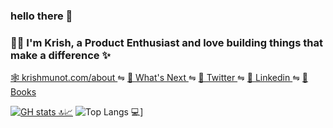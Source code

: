 ### hello there 👋

<!--
**KrishMunot/KrishMunot** is a ✨ _special_ ✨ repository because its `README.md` (this file) appears on your GitHub profile.

Here are some ideas to get you started:

- 🔭 I’m currently working on ...
- 🌱 I’m currently learning ...
- 👯 I’m looking to collaborate on ...
- 🤔 I’m looking for help with ...
- 💬 Ask me about ...
- 📫 How to reach me: ...
- 😄 Pronouns: ...
- ⚡ Fun fact: ...
-->

### ✌🏽 I'm Krish, a Product Enthusiast and love building things that make a difference  ✨

[   🕸 krishmunot.com/about    ](https://krishmunot.com/about )    ⇋    [     🚀 What's Next     ](https://krishmunot.com/career)    ⇋    [   💬 Twitter   ](https://twitter.com/krish_munot)  ⇋    [   💼 Linkedin   ](https://www.linkedin.com/in/krishmunot/)   ⇋    [   🧠 Books   ](https://www.goodreads.com/krishmunot) 
 
[![GH stats 🔝📈](https://github-readme-stats.vercel.app/api?username=krishmunot&count_private=true&show_icons=true&theme=tokyonight&line_height=33&hide_rank=false)](https://github.com/krishmunot?tab=repositories&q=&type=public&language=)
![Top Langs 💻](https://github-readme-stats.vercel.app/api/top-langs/?username=krishmunot&count_private=true&theme=onedark&line_height=30&hide=Java&layout=default)]
